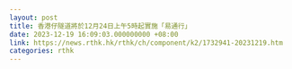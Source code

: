 ```yaml
---
layout: post
title: 香港仔隧道將於12月24日上午5時起實施「易通行」
date: 2023-12-19 16:09:03.000000000 +08:00
link: https://news.rthk.hk/rthk/ch/component/k2/1732941-20231219.htm
categories: rthk
---
```



